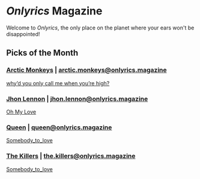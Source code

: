 # _Onlyrics_ Magazine

Welcome to _Onlyrics_, the only place on the planet where your ears won't be disappointed!



## Picks of the Month

### [Arctic Monkeys](/writer/arctic_monkeys.md) | arctic.monkeys@onlyrics.magazine

[why’d you only call me when you’re high?](../song/feb/why’d_you_only_call_me.md)

### [Jhon Lennon](writer/john_lennon.md) | jhon.lennon@onlyrics.magazine

[Oh My Love](song/feb/oh_my_love.md)

### [Queen](writer/queen.md) | queen@onlyrics.magazine

[Somebody_to_love](song/feb/Somebody_to_love.md)

### [The Killers](writer/the_killers) | the.killers@onlyrics.magazine

[Somebody_to_love](song/feb/Somebody_to_love.md)
